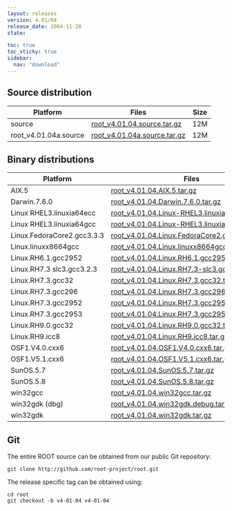 ```yaml
---
layout: releases
version: 4.01/04
release_date: 2004-11-20
state:

toc: true
toc_sticky: true
sidebar:
  nav: "download"
---
```



## Source distribution

| Platform       | Files | Size |
|-----------|-------|-----|
| source | [root_v4.01.04.source.tar.gz](https://root.cern.ch/download/root_v4.01.04.source.tar.gz) |  12M |
| root_v4.01.04a.source | [root_v4.01.04a.source.tar.gz](https://root.cern.ch/download/root_v4.01.04a.source.tar.gz) |  12M |


## Binary distributions

| Platform       | Files | Size |
|-----------|-------|-----|
| AIX.5 | [root_v4.01.04.AIX.5.tar.gz](https://root.cern.ch/download/root_v4.01.04.AIX.5.tar.gz) |  24M |
| Darwin.7.6.0 | [root_v4.01.04.Darwin.7.6.0.tar.gz](https://root.cern.ch/download/root_v4.01.04.Darwin.7.6.0.tar.gz) |  40M |
| Linux RHEL3.linuxia64ecc | [root_v4.01.04.Linux-RHEL3.linuxia64ecc.tar.gz](https://root.cern.ch/download/root_v4.01.04.Linux-RHEL3.linuxia64ecc.tar.gz) |  41M |
| Linux RHEL3.linuxia64gcc | [root_v4.01.04.Linux-RHEL3.linuxia64gcc.tar.gz](https://root.cern.ch/download/root_v4.01.04.Linux-RHEL3.linuxia64gcc.tar.gz) |  25M |
| Linux.FedoraCore2.gcc3.3.3 | [root_v4.01.04.Linux.FedoraCore2.gcc3.3.3.tar.gz](https://root.cern.ch/download/root_v4.01.04.Linux.FedoraCore2.gcc3.3.3.tar.gz) |  21M |
| Linux.linuxx8664gcc | [root_v4.01.04.Linux.linuxx8664gcc.tar.gz](https://root.cern.ch/download/root_v4.01.04.Linux.linuxx8664gcc.tar.gz) |  19M |
| Linux.RH6.1.gcc2952 | [root_v4.01.04.Linux.RH6.1.gcc2952.tar.gz](https://root.cern.ch/download/root_v4.01.04.Linux.RH6.1.gcc2952.tar.gz) |  20M |
| Linux.RH7.3 slc3.gcc3.2.3 | [root_v4.01.04.Linux.RH7.3-slc3.gcc3.2.3.tar.gz](https://root.cern.ch/download/root_v4.01.04.Linux.RH7.3-slc3.gcc3.2.3.tar.gz) |  20M |
| Linux.RH7.3.gcc32 | [root_v4.01.04.Linux.RH7.3.gcc32.tar.gz](https://root.cern.ch/download/root_v4.01.04.Linux.RH7.3.gcc32.tar.gz) |  24M |
| Linux.RH7.3.gcc296 | [root_v4.01.04.Linux.RH7.3.gcc296.tar.gz](https://root.cern.ch/download/root_v4.01.04.Linux.RH7.3.gcc296.tar.gz) |  26M |
| Linux.RH7.3.gcc2952 | [root_v4.01.04.Linux.RH7.3.gcc2952.tar.gz](https://root.cern.ch/download/root_v4.01.04.Linux.RH7.3.gcc2952.tar.gz) |  25M |
| Linux.RH7.3.gcc2953 | [root_v4.01.04.Linux.RH7.3.gcc2953.tar.gz](https://root.cern.ch/download/root_v4.01.04.Linux.RH7.3.gcc2953.tar.gz) |  26M |
| Linux.RH9.0.gcc32 | [root_v4.01.04.Linux.RH9.0.gcc32.tar.gz](https://root.cern.ch/download/root_v4.01.04.Linux.RH9.0.gcc32.tar.gz) |  19M |
| Linux.RH9.icc8 | [root_v4.01.04.Linux.RH9.icc8.tar.gz](https://root.cern.ch/download/root_v4.01.04.Linux.RH9.icc8.tar.gz) |  27M |
| OSF1.V4.0.cxx6 | [root_v4.01.04.OSF1.V4.0.cxx6.tar.gz](https://root.cern.ch/download/root_v4.01.04.OSF1.V4.0.cxx6.tar.gz) |  23M |
| OSF1.V5.1.cxx6 | [root_v4.01.04.OSF1.V5.1.cxx6.tar.gz](https://root.cern.ch/download/root_v4.01.04.OSF1.V5.1.cxx6.tar.gz) |  23M |
| SunOS.5.7 | [root_v4.01.04.SunOS.5.7.tar.gz](https://root.cern.ch/download/root_v4.01.04.SunOS.5.7.tar.gz) |  26M |
| SunOS.5.8 | [root_v4.01.04.SunOS.5.8.tar.gz](https://root.cern.ch/download/root_v4.01.04.SunOS.5.8.tar.gz) |  25M |
| win32gcc | [root_v4.01.04.win32gcc.tar.gz](https://root.cern.ch/download/root_v4.01.04.win32gcc.tar.gz) |  25M |
| win32gdk (dbg) | [root_v4.01.04.win32gdk.debug.tar.gz](https://root.cern.ch/download/root_v4.01.04.win32gdk.debug.tar.gz) |  42M |
| win32gdk | [root_v4.01.04.win32gdk.tar.gz](https://root.cern.ch/download/root_v4.01.04.win32gdk.tar.gz) |  23M |


## Git
The entire ROOT source can be obtained from our public Git repository:

~~~
git clone http://github.com/root-project/root.git
~~~
The release specific tag can be obtained using:
~~~
cd root
git checkout -b v4-01-04 v4-01-04
~~~

